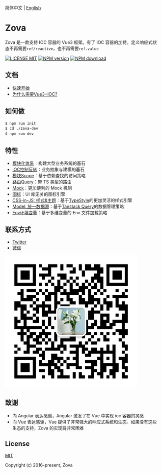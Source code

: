 简体中文 | [English](./README.md)

# Zova

Zova 是一款支持 IOC 容器的 Vue3 框架。有了 IOC 容器的加持，定义响应式状态不再需要`ref/reactive`，也不再需要`ref.value`

[![LICENSE MIT][license-image]][license-url]
[![NPM version][npm-image]][npm-url]
[![NPM download][download-image]][download-url]

[license-image]: https://img.shields.io/badge/license-MIT-blue.svg
[license-url]: https://github.com/cabloy/zova/blob/master/LICENSE
[npm-image]: https://img.shields.io/npm/v/zova.svg?style=flat-square
[npm-url]: https://npmjs.com/package/zova
[download-image]: https://img.shields.io/npm/dm/zova?color=orange&label=npm%20downloads
[download-url]: https://npmjs.com/package/zova

## 文档

- [快速开始](https://zova.js.org/zh/guide/start/introduction.html)
- [为什么需要Vue3+IOC?](https://zova.js.org/zh/guide/start/why.html)

## 如何做

```bash
$ npm run init
$ cd ./zova-dev
$ npm run dev
```

## 特性

- [模块化体系](https://zova.js.org/zh/guide/essentials/modularization/module.html)：构建大型业务系统的基石
- [IOC控制反转](https://zova.js.org/zh/guide/essentials/ioc/introduction.html)：业务抽象与建模的基石
- [模块Scope](https://zova.js.org/zh/guide/essentials/scope/introduction.html)：基于依赖查找的访问策略
- [路由Query](https://zova.js.org/zh/guide/techniques/router/route-query.html)：带 TS 类型的路由
- [Mock](https://zova.js.org/zh/guide/techniques/mock/introduction.html)：更加便利的 Mock 机制
- [图标](https://zova.js.org/zh/guide/techniques/icon/icon-engine.html)：UI 库无关的图标引擎
- [CSS-in-JS: 样式&主题](https://zova.js.org/zh/guide/techniques/css-in-js/introduction.html)：基于[TypeStyle](https://github.com/typestyle/typestyle)的更加灵活的样式引擎
- [Model: 统一数据源](https://zova.js.org/zh/guide/techniques/model/introduction.html)：基于[Tanstack Query](https://tanstack.com/query/latest/docs/framework/vue/overview)的数据管理策略
- [Env环境变量](https://zova.js.org/zh/guide/techniques/env/introduction.html)：基于多维变量的 Env 文件加载策略

## 联系方式

- [Twitter](https://twitter.com/zhennann2024)
- [微信](./zova-docs/zh/assets/img/wx-zhennann.jpg)

![微信](./zova-docs/zh/assets/img/wx-zhennann.jpg)

## 致谢

- 向 Angular 表达感谢，Angular 激发了在 Vue 中实现 ioc 容器的灵感
- 向 Vue 表达感谢，Vue 提供了非常强大的响应式系统和生态。如果没有这些生态的支持，Zova 的实现将非常困难

## License

[MIT](./LICENSE)

Copyright (c) 2016-present, Zova

